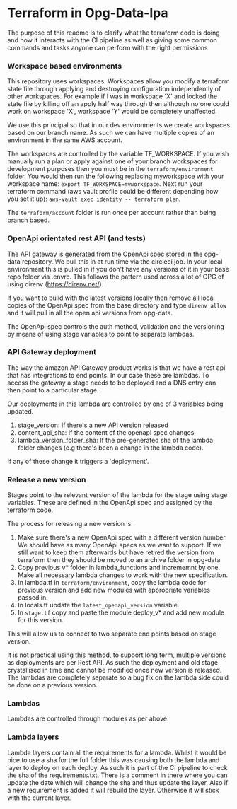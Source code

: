 # Terraform in Opg-Data-lpa

The purpose of this readme is to clarify what the terraform code is doing and how it interacts
with the CI pipeline as well as giving some common commands and tasks anyone can perform with the
right permissions

### Workspace based environments

This repository uses workspaces. Workspaces allow you modify a terraform state file through applying
and destroying configuration independently of other workspaces. For example if I was in workspace 'X'
and locked the state file by killing off an apply half way through then although no one could work on
workspace 'X', workspace 'Y' would be completely unaffected.

We use this principal so that in our dev environments we create workspaces based on our branch name.
As such we can have multiple copies of an environment in the same AWS account.

The workspaces are controlled by the variable TF_WORKSPACE. If you wish manually run a plan or apply against
one of your branch workspaces for development purposes then you must be in the
```terraform/environment``` folder.
You would then run the following replacing myworkspace with your workspace name:
```export TF_WORKSPACE=myworkspace```.
Next run your terraform command (aws vault profile could be different depending how you set it up):
```aws-vault exec identity -- terraform plan```.

The ```terraform/account``` folder is run once per account rather than being branch based.

### OpenApi orientated rest API (and tests)

The API gateway is generated from the OpenApi spec stored in the opg-data repository. We pull this in at
run time via the circleci job. In your local environment this is pulled in if you don't have any versions
of it in your base repo folder via .envrc. This follows the pattern used across a lot of OPG of using direnv
(https://direnv.net/).

If you want to build with the latest versions locally then remove all local copies of the OpenApi spec from
the base directory and type ```direnv allow``` and it will pull in all the open api versions from opg-data.

The OpenApi spec controls the auth method, validation and the versioning by means of using stage variables to point
to separate lambdas.

### API Gateway deployment

The way the amazon API Gateway product works is that we have a rest api that has integrations to end points.
In our case these are lambdas. To access the gateway a stage needs to be deployed and a DNS entry can then
point to a particular stage.

Our deployments in this lambda are controlled by one of 3 variables being updated.

1) stage_version: If there's a new API version released
2) content_api_sha: If the content of the openapi spec changes
3) lambda_version_folder_sha: If the pre-generated sha of the lambda folder changes (e.g there's been a change in the lambda code).

If any of these change it triggers a 'deployment'.

### Release a new version

Stages point to the relevant version of the lambda for the stage using stage variables. These are defined in
the OpenApi spec and assigned by the terraform code.

The process for releasing a new version is:

1) Make sure there's a new OpenApi spec with a different version number.
We should have as many OpenApi specs as we want to support. If we still want to keep them
afterwards but have retired the version from terraform then they should be moved to an
archive folder in opg-data
2) Copy previous v* folder in lambda_functions and incrememnt by one. Make all necessary lambda
changes to work with the new specification.
3) In lambda.tf in ```terraform/environment```, copy the lambda code for previous version and
add new modules with appropriate variables passed in.
4) In locals.tf update the ```latest_openapi_version``` variable.
5) In ```stage.tf``` copy and paste the module deploy_v* and add new module for this version.

This will allow us to connect to two separate end points based on stage version.

It is not practical using this method, to support long term, multiple versions as deployments are per
Rest API. As such the deployment and old stage crystallised in time and cannot be modified once new version is released.
The lambdas are completely separate so a bug fix on the lambda side could be done on a previous version.

### Lambdas

Lambdas are controlled through modules as per above.

### Lambda layers

Lambda layers contain all the requirements for a lambda. Whilst it would be nice to use a sha for
the full folder this was causing both the lambda and layer to deploy on each deploy.
As such it is part of the CI pipeline to check the sha of the requirements.txt.
There is a comment in there where you can update the date which will change the sha and thus update
the layer. Also if a new requirement is added it will rebuild the layer. Otherwise it will stick with
the current layer.
